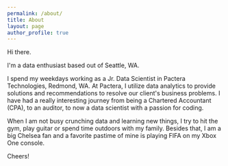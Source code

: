 ```yaml
---
permalink: /about/
title: About
layout: page
author_profile: true
---
```


Hi there.

I'm a data enthusiast based out of Seattle, WA.

I spend my weekdays working as a Jr. Data Scientist in Pactera Technologies, Redmond, WA. At Pactera, I utilize data analytics to provide solutions and recommendations to resolve our client's business problems. I have had a really interesting journey from being a Chartered Accountant (CPA), to an auditor, to now a data scientist with a passion for coding.

When I am not busy crunching data and learning new things, I try to hit the gym, play guitar or spend time outdoors with my family. Besides that, I am a big Chelsea fan and a favorite pastime of mine is playing FIFA on my Xbox One console.

Cheers!
